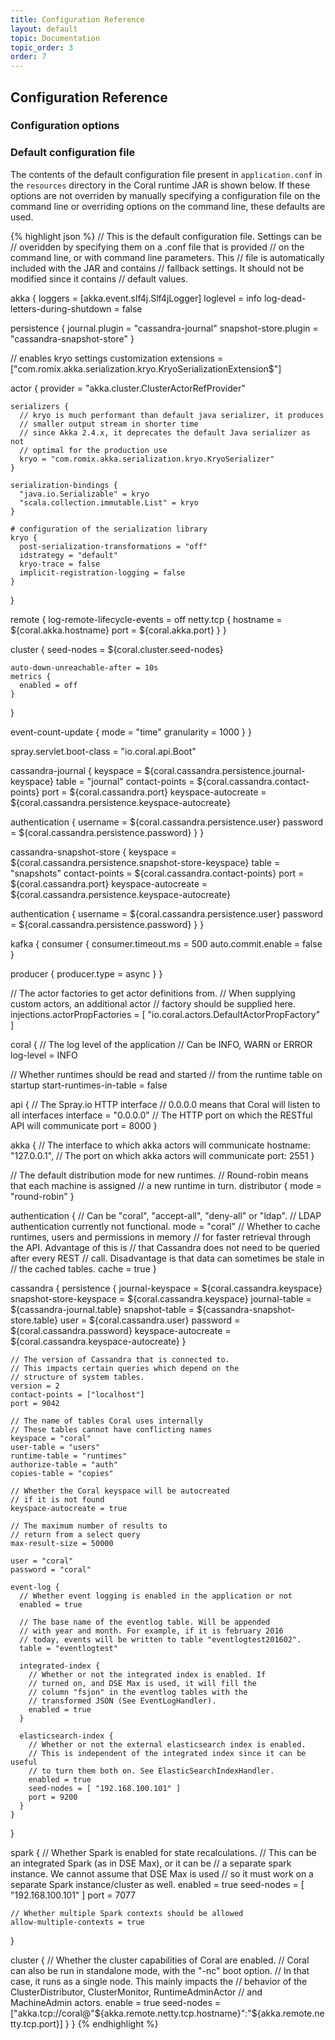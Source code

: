 ```yaml
---
title: Configuration Reference
layout: default
topic: Documentation
topic_order: 3
order: 7
---
```

<!--
   Licensed to the Apache Software Foundation (ASF) under one or more
   contributor license agreements.  See the NOTICE file distributed with
   this work for additional information regarding copyright ownership.
   The ASF licenses this file to You under the Apache License, Version 2.0
   (the "License"); you may not use this file except in compliance with
   the License.  You may obtain a copy of the License at

       http://www.apache.org/licenses/LICENSE-2.0

   Unless required by applicable law or agreed to in writing, software
   distributed under the License is distributed on an "AS IS" BASIS,
   WITHOUT WARRANTIES OR CONDITIONS OF ANY KIND, either express or implied.
   See the License for the specific language governing permissions and
   limitations under the License.
-->

## Configuration Reference

### Configuration options



### Default configuration file

The contents of the default configuration file present in `application.conf` in the `resources` directory in the Coral runtime JAR is shown below.
If these options are not overriden by manually specifying a configuration file on the command line or overriding options on the command line, these defaults are used.

{% highlight json %}
// This is the default configuration file. Settings can be
// overidden by specifying them on a .conf file that is provided
// on the command line, or with command line parameters. This
// file is automatically included with the JAR and contains
// fallback settings. It should not be modified since it contains
// default values.

akka {
  loggers = [akka.event.slf4j.Slf4jLogger]
  loglevel = info
  log-dead-letters-during-shutdown = false

  persistence {
    journal.plugin = "cassandra-journal"
    snapshot-store.plugin = "cassandra-snapshot-store"
  }

  // enables kryo settings customization
  extensions = ["com.romix.akka.serialization.kryo.KryoSerializationExtension$"]

  actor {
    provider = "akka.cluster.ClusterActorRefProvider"

    serializers {
      // kryo is much performant than default java serializer, it produces
      // smaller output stream in shorter time
      // since Akka 2.4.x, it deprecates the default Java serializer as not
      // optimal for the production use
      kryo = "com.romix.akka.serialization.kryo.KryoSerializer"
    }

    serialization-bindings {
      "java.io.Serializable" = kryo
      "scala.collection.immutable.List" = kryo
    }

    # configuration of the serialization library
    kryo {
      post-serialization-transformations = "off"
      idstrategy = "default"
      kryo-trace = false
      implicit-registration-logging = false
    }
  }

  remote {
    log-remote-lifecycle-events = off
    netty.tcp {
      hostname = ${coral.akka.hostname}
      port = ${coral.akka.port}
    }
  }

  cluster {
    seed-nodes = ${coral.cluster.seed-nodes}

    auto-down-unreachable-after = 10s
    metrics {
      enabled = off
    }
  }

  event-count-update {
    mode = "time"
    granularity = 1000
  }
}

spray.servlet.boot-class = "io.coral.api.Boot"

cassandra-journal {
  keyspace = ${coral.cassandra.persistence.journal-keyspace}
  table = "journal"
  contact-points = ${coral.cassandra.contact-points}
  port = ${coral.cassandra.port}
  keyspace-autocreate = ${coral.cassandra.persistence.keyspace-autocreate}

  authentication {
    username = ${coral.cassandra.persistence.user}
    password = ${coral.cassandra.persistence.password}
  }
}

cassandra-snapshot-store {
  keyspace = ${coral.cassandra.persistence.snapshot-store-keyspace}
  table = "snapshots"
  contact-points = ${coral.cassandra.contact-points}
  port = ${coral.cassandra.port}
  keyspace-autocreate = ${coral.cassandra.persistence.keyspace-autocreate}

  authentication {
    username = ${coral.cassandra.persistence.user}
    password = ${coral.cassandra.persistence.password}
  }
}

kafka {
  consumer {
    consumer.timeout.ms = 500
    auto.commit.enable = false
  }

  producer {
    producer.type = async
  }
}

// The actor factories to get actor definitions from.
// When supplying custom actors, an additional actor
// factory should be supplied here.
injections.actorPropFactories = [
  "io.coral.actors.DefaultActorPropFactory"
]

coral {
  // The log level of the application
  // Can be INFO, WARN or ERROR
  log-level = INFO

  // Whether runtimes should be read and started
  // from the runtime table on startup
  start-runtimes-in-table = false

  api {
    // The Spray.io HTTP interface
    // 0.0.0.0 means that Coral will listen to all interfaces
    interface = "0.0.0.0"
    // The HTTP port on which the RESTful API will communicate
    port = 8000
  }

  akka {
    // The interface to which akka actors will communicate
    hostname: "127.0.0.1",
    // The port on which akka actors will communicate
    port: 2551
  }

  // The default distribution mode for new runtimes.
  // Round-robin means that each machine is assigned
  // a new runtime in turn.
  distributor {
    mode = "round-robin"
  }

  authentication {
    // Can be "coral", "accept-all", "deny-all" or "ldap".
    // LDAP authentication currently not functional.
    mode = "coral"
    // Whether to cache runtimes, users and permissions in memory
    // for faster retrieval through the API. Advantage of this is
    // that Cassandra does not need to be queried after every REST
    // call. Disadvantage is that data can sometimes be stale in
    // the cached tables.
    cache = true
  }

  cassandra {
    persistence {
      journal-keyspace = ${coral.cassandra.keyspace}
      snapshot-store-keyspace = ${coral.cassandra.keyspace}
      journal-table = ${cassandra-journal.table}
      snapshot-table = ${cassandra-snapshot-store.table}
      user = ${coral.cassandra.user}
      password = ${coral.cassandra.password}
      keyspace-autocreate = ${coral.cassandra.keyspace-autocreate}
    }

    // The version of Cassandra that is connected to.
    // This impacts certain queries which depend on the
    // structure of system tables.
    version = 2
    contact-points = ["localhost"]
    port = 9042

    // The name of tables Coral uses internally
    // These tables cannot have conflicting names
    keyspace = "coral"
    user-table = "users"
    runtime-table = "runtimes"
    authorize-table = "auth"
    copies-table = "copies"

    // Whether the Coral keyspace will be autocreated
    // if it is not found
    keyspace-autocreate = true

    // The maximum number of results to
    // return from a select query
    max-result-size = 50000

    user = "coral"
    password = "coral"

    event-log {
      // Whether event logging is enabled in the application or not
      enabled = true

      // The base name of the eventlog table. Will be appended 
      // with year and month. For example, if it is february 2016 
      // today, events will be written to table "eventlogtest201602".
      table = "eventlogtest"

      integrated-index {
        // Whether or not the integrated index is enabled. If 
        // turned on, and DSE Max is used, it will fill the 
        // column "fsjon" in the eventlog tables with the 
        // transformed JSON (See EventLogHandler).
        enabled = true
      }

      elasticsearch-index {
        // Whether or not the external elasticsearch index is enabled.
        // This is independent of the integrated index since it can be useful
        // to turn them both on. See ElasticSearchIndexHandler.
        enabled = true
        seed-nodes = [ "192.168.100.101" ]
        port = 9200
      }
    }
  }

  spark {
    // Whether Spark is enabled for state recalculations.
    // This can be an integrated Spark (as in DSE Max), or it can be
    // a separate spark instance. We cannot assume that DSE Max is used
    // so it must work on a separate Spark instance/cluster as well.
    enabled = true
    seed-nodes = [ "192.168.100.101" ]
    port = 7077

    // Whether multiple Spark contexts should be allowed
    allow-multiple-contexts = true
  }

  cluster {
    // Whether the cluster capabilities of Coral are enabled.
    // Coral can also be run in standalone mode, with the "-nc" boot option.
    // In that case, it runs as a single node. This mainly impacts the
    // behavior of the ClusterDistributor, ClusterMonitor, RuntimeAdminActor
    // and MachineAdmin actors.
    enable = true
    seed-nodes = ["akka.tcp://coral@"${akka.remote.netty.tcp.hostname}":"${akka.remote.netty.tcp.port}]
  }
}
{% endhighlight %}